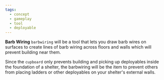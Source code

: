 ```yaml
---
tags:
  - concept
  - gameplay
  - tool
  - deployable
---
```

**Barb Wiring** `barbwiring` will be a tool that lets you draw barb wires on surfaces to create lines of barb wiring across floors and walls which will prevent building near them.

Since the `cupboard` only prevents building and picking up deployables inside the foundation of a shelter, the barbwiring will be the item to prevent others from placing ladders or other deployables on your shelter's external walls.